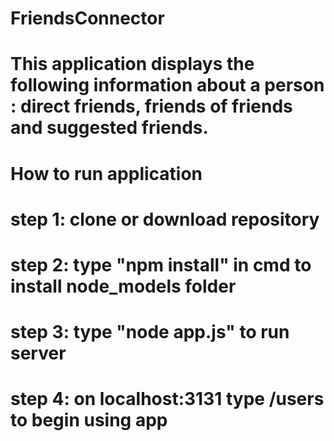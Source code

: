 # FriendsConnector

# This application displays the following information about a person : direct friends, friends of friends and suggested friends.

# How to run application
# step 1: clone or download repository
# step 2: type "npm install" in cmd to install node_models folder
# step 3: type "node app.js" to run server
# step 4: on localhost:3131 type /users to begin using app
